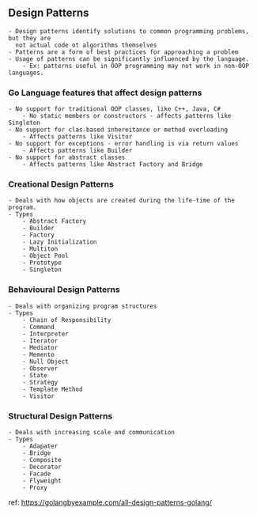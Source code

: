 ## Design Patterns

    - Design patterns identify solutions to common programming problems, but they are
      not actual code ot algorithms themselves
    - Patterns are a form of best practices for approaching a problem
    - Usage of patterns can be significantly influenced by the language.
        - Ex: patterns useful in OOP programming may not work in non-OOP languages.

### Go Language features that affect design patterns

    - No support for traditional OOP classes, like C++, Java, C#
        - No static members or constructors - affects patterns like Singleton
    - No support for clas-based inhereitance or method overloading
        - Affects patterns like Visitor
    - No support for exceptions - error handling is via return values
        - Affects patterns like Builder
    - No support for abstract classes
        - Affects patterns like Abstract Factory and Bridge

### Creational Design Patterns

    - Deals with how objects are created during the life-time of the program.
    - Types
        - Abstract Factory
        - Builder
        - Factory
        - Lazy Initialization
        - Multiton
        - Object Pool
        - Prototype
        - Singleton

### Behavioural Design Patterns

    - Deals with organizing program structures
    - Types
        - Chain of Responsibility
        - Command
        - Interpreter
        - Iterator
        - Mediator
        - Memento
        - Null Object
        - Observer
        - State
        - Strategy
        - Template Method
        - Visitor

### Structural Design Patterns

    - Deals with increasing scale and communication
    - Types
        - Adapater
        - Bridge
        - Composite
        - Decorator
        - Facade
        - Flyweight
        - Proxy


ref: https://golangbyexample.com/all-design-patterns-golang/
